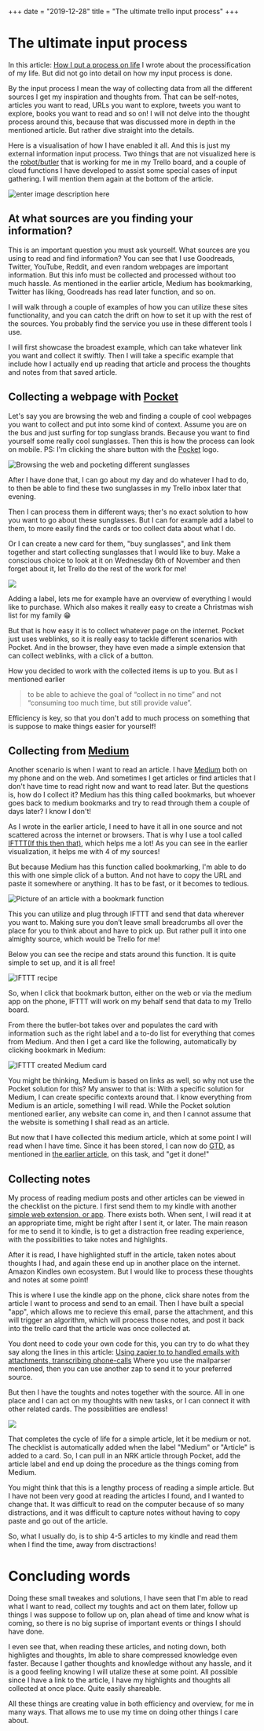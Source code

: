+++
date = "2019-12-28"
title = "The ultimate trello input process"
+++
# The ultimate input process

In this article: [How I put a process on life](https://vongohren.me/posts/how-i-put-a-process-on-life/) I wrote about the processification of my life. But did not go into detail on how my input process is done. 

By the input process I mean the way of collecting data from all the different sources I get my inspiration and thoughts from. That can be self-notes, articles you want to read, URLs you want to explore, tweets you want to explore, books you want to read and so on! I will not delve into the thought process around this, because that was discussed more in depth in the mentioned article. But rather dive straight into the details.

Here is a visualisation of how I have enabled it all. And this is just my external information input process. Two things that are not visualized here is the [robot/butler](https://help.trello.com/article/1198-an-intro-to-butler) that is working for me in my Trello board, and a couple of cloud functions I have developed to assist some special cases of input gathering. I will mention them again at the bottom of the article.

![enter image description here](https://docs.google.com/drawings/d/e/2PACX-1vR5W2TXYuMUvB67Ocfeh0G3xnqEjBmYX1m4yGnFnOmFCz_rHYKZkkmzMxYFkbpkVqsnDLUeqrgp6Jun/pub?w=1886&h=618)  

## At what sources are you finding your information?

This is an important question you must ask yourself. What sources are you using to read and find information? You can see that I use Goodreads, Twitter, YouTube, Reddit, and even random webpages are important information. But this info must be collected and processed without too much hassle. As mentioned in the earlier article, Medium has bookmarking, Twitter has liking, Goodreads has read later function, and so on. 

I will walk through a couple of examples of how you can utilize these sites functionality, and you can catch the drift on how to set it up with the rest of the sources. You probably find the service you use in these different tools I use.

I will first showcase the broadest example, which can take whatever link you want and collect it swiftly. Then I will take a specific example that include how I actually end up reading that article and process the thoughts and notes from that saved article.

## Collecting a webpage with [Pocket](https://getpocket.com/)
Let's say you are browsing the web and finding a couple of cool webpages you want to collect and put into some kind of context. Assume you are on the bus and just surfing for top sunglass brands. Because you want to find yourself some really cool sunglasses. Then this is how the process can look on mobile. PS: I'm clicking the share button with the [Pocket](https://getpocket.com/) logo.

![Browsing the web and pocketing different sunglasses](https://firebasestorage.googleapis.com/v0/b/vongohren-website.appspot.com/o/pocketsunglasses.gif?alt=media&token=e1dd405d-03fd-41f0-b9c3-9b72e6dc7e1e)

After I have done that, I can go about my day and do whatever I had to do, to then be able to find these two sunglasses in my Trello inbox later that evening. 

Then I can process them in different ways; ther's no exact solution to how you want to go about these sunglasses. But I can for example add a label to them, to more easily find the cards or too collect data about what I do. 

Or I can create a new card for them, "buy sunglasses", and link them together and start collecting sunglasses that I would like to buy. Make a conscious choice to look at it on Wednesday 6th of November and then forget about it, let Trello do the rest of the work for me!

![](https://firebasestorage.googleapis.com/v0/b/vongohren-website.appspot.com/o/editincomminsunglassescard.gif?alt=media&token=bea3bfd3-e0d3-4332-9370-0aa7d9325cf0)

Adding a label, lets me for example have an overview of everything I would like to purchase. Which also makes it really easy to create a Christmas wish list for my family 😁

But that is how easy it is to collect whatever page on the internet. Pocket just uses weblinks, so it is really easy to tackle different scenarios with Pocket. And in the browser, they have even made a simple extension that can collect weblinks, with a click of a button.

How you decided to work with the collected items is up to you. But as I mentioned earlier

> to be able to achieve the goal of “collect in no time” and not “consuming too much time, but still provide value”.

Efficiency is key, so that you don't add to much process on something that is suppose to make things easier for yourself!

## Collecting from [Medium](https://medium.com/)

Another scenario is when I want to read an article.
I have [Medium](https://medium.com/) both on my phone and on the web. And sometimes I get articles or find articles that I don't have time to read right now and want to read later. But the questions is, how do I collect it? Medium has this thing called bookmarks, but whoever goes back to medium bookmarks and try to read through them a couple of days later? I know I don't!

As I wrote in the earlier article, I need to have it all in one source and not scattered across the internet or browsers. That is why I use a tool called [IFTTT(If this then that)](https://ifttt.com/medium), which helps me a lot! As you can see in the earlier visualization, it helps me with 4 of my sources!

But because Medium has this function called bookmarking, I'm able to do this with one simple click of a button. And not have to copy the URL and paste it somewhere or anything. It has to be fast, or it becomes to tedious.

![Picture of an article with a bookmark function](https://firebasestorage.googleapis.com/v0/b/vongohren-website.appspot.com/o/Screenshot_20191104-225333.png?alt=media&token=b935f721-e6f8-4201-9d2c-c6403a05788b)

This you can utilize and plug through IFTTT and send that data wherever you want to. Making sure you don’t leave small breadcrumbs all over the place for you to think about and have to pick up.  But rather pull it into one almighty source, which would be Trello for me!

Below you can see the recipe and stats around this function. It is quite simple to set up, and it is all free!

![IFTTT recipe](https://firebasestorage.googleapis.com/v0/b/vongohren-website.appspot.com/o/iftttrecipei.png?alt=media&token=26fa0371-e1ea-485b-b452-dcedc583889a)

So, when I click that bookmark button, either on the web or via the medium app on the phone, IFTTT will work on my behalf send that data to my Trello board. 

From there the butler-bot takes over and populates the card with information such as the right label and a to-do list for everything that comes from Medium. And then I get a card like the following, automatically by clicking bookmark in Medium:

![IFTTT created Medium card](https://firebasestorage.googleapis.com/v0/b/vongohren-website.appspot.com/o/mediumtrellocard.png?alt=media&token=910783d3-976d-4826-8e88-2787528357ef)

You might be thinking, Medium is based on links as well, so why not use the Pocket solution for this? My answer to that is: With a specific solution for Medium, I can create specific contexts around that. I know everything from Medium is an article, something I will read. While the Pocket solution mentioned earlier, any website can come in, and then I cannot assume that the website is something I shall read as an article.

But now that I have collected this medium article, which at some point I will read when I have time. Since it has been stored, I can now do [GTD](https://gettingthingsdone.com/), as mentioned in [the earlier article](https://vongohren.me/posts/how-i-put-a-process-on-life/), on this task, and "get it done!"

## Collecting notes

My process of reading medium posts and other articles can be viewed in the checklist on the picture. I first send them to my kindle with another [simple web extension, or app](https://fivefilters.org/kindle-it/). There exists both. When sent, I will read it at an appropriate time, might be right after I sent it, or later. The main reason for me to send it to kindle, is to get a distraction free reading experience, with the possibilities to take notes and highlights.

After it is read, I have highlighted stuff in the article, taken notes about thoughts I had, and again these end up in another place on the internet. Amazon Kindles own ecosystem. But I would like to process these thoughts and notes at some point!

This is where I use the kindle app on the phone, click share notes from the article I want to process and send to an email. Then I have built a special "app", which allows me to recieve this email, parse the attachment, and this will trigger an algorithm, which will process those notes, and post it back into the trello card that the article was once collected at.

You dont need to code your own code for this, you can try to do what they say along the lines in this article: [Using zapier to to handled emails with attachments, transcribing phone-calls](https://zapier.com/blog/transcribe-phone-calls/) Where you use the mailparser mentioned, then you can use another zap to send it to your preferred source.

But then I have the toughts and notes together with the source. All in one place and I can act on my thoughts with new tasks, or I can connect it with other related cards. The possibilities are endless!

![](https://firebasestorage.googleapis.com/v0/b/vongohren-website.appspot.com/o/Screenshot%202019-11-05%20at%2000.09.01.png?alt=media&token=a130aaae-a9b4-4da0-acaa-3b9789d22cb8)

That completes the cycle of life for a simple article, let it be medium or not. The checklist is automatically added when the label "Medium" or "Article" is added to a card. So, I can pull in an NRK article through Pocket, add the article label and end up doing the procedure as the things coming from Medium. 

You might think that this is a lengthy process of reading a simple article. But I have not been very good at reading the articles I found, and I wanted to change that. It was difficult to read on the computer because of so many distractions, and it was difficult to capture notes without having to copy paste and go out of the article. 

So, what I usually do, is to ship 4-5 articles to my kindle and read them when I find the time, away from disctractions!

# Concluding words
Doing these small tweakes and solutions, I have seen that I'm able to read what I want to read, collect my toughts and act on them later, follow up things I was suppose to follow up on, plan ahead of time and know what is coming, so there is no big suprise of important events or things I should have done.

I even see that, when reading these articles, and noting down, both highligtes and thoughts, Im able to share compressed knowledge even faster. Because I gather thoughts and knowledge without any hassle, and it is a good feeling knowing I will utalize these at some point. All possible since I have a link to the article, I have my highlights and thoughts all collected at once place. Quite easily shareable.

All these things are creating value in both efficiency and overview,  for me in many ways. That allows me to use my time on doing other things I care about.
<!--stackedit_data:
eyJoaXN0b3J5IjpbLTEyOTkxNDcxOTUsMjEzNTI4NDI0NCwyMD
Q0NDQyODc0LC0xNDg2ODQ5ODAyXX0=
-->